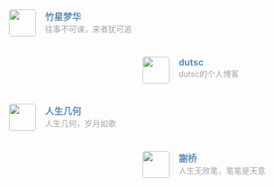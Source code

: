 <div class="post-body">
   <div id="links">
      <style>
         .md-nav.md-nav--secondary {
            display: none;
         }
         /* 用于大屏幕和小屏幕的通用样式 */
         .card {
            width: 45%;
            font-size: 1rem;
            padding: 10px 20px;
            border-radius: 4px;
            transition-duration: 0.15s;
            margin-bottom: 1rem;
            display: flex;
         }
         .card:nth-child(odd) {
            float: right;
         }
         .card:nth-child(even) {
            float: left;
         }
         .card:hover {
            transform: scale(1.1);
            box-shadow: 0 2px 6px 0 rgba(0, 0, 0, 0.12), 0 0 6px 0 rgba(0, 0, 0, 0.04);
         }
         .card a {
            border: none;
         }
         .card .ava {
            width: 3rem!important;
            height: 3rem!important;
            margin: 0!important;
            margin-right: 1em!important;
            border-radius: 4px;
         }
         .card .card-header {
            font-style: italic;
            overflow: hidden;
            width: 100%;
         }
         .card .card-header a {
            font-style: normal;
            color: #608DBD;
            font-weight: bold;
            text-decoration: none;
         }
         .card .card-header a:hover {
            color: #d480aa;
            text-decoration: none;
         }
         .card .card-header .info {
            font-style: normal;
            color: #a3a3a3;
            font-size: 14px;
            min-width: 0;
            overflow: hidden;
            white-space: nowrap;
         }
         /* 媒体查询：小屏幕 */
         @media (max-width: 768px) {
            .card {
               width: 100%; /* 在小屏幕上显示为单列 */
               float: none; /* 清除浮动 */
            }
         }
      </style>
      <div class="links-content">
         <div class="link-navigation">
         </div>
            <div class="card">
               <img class="ava" src="http://blog.wxzhu.top/img/logo.ico" />
               <div class="card-header">
                  <div>
                     <a href="http://blog.wxzhu.top/ " target=“_blank”>竹星梦华</a>
                  </div>
                  <div class="info">往事不可谏，来者犹可追</div>
               </div>
            </div>
            <div class="card">
               <img class="ava" src="https://dutsc.github.io/img/favicon-32x32.png" />
               <div class="card-header">
                  <div>
                     <a href="https://dutsc.github.io/" target=“_blank”>dutsc</a>
                  </div>
                  <div class="info">dutsc的个人博客</div>
               </div>
            </div>
            <div class="card">
               <img class="ava" src="https://renshengji.github.io/images/redefine-logo.svg" />
               <div class="card-header">
                  <div>
                     <a href="https://renshengji.github.io/" target=“_blank”>人生几何</a>
                  </div>
                  <div class="info">人生几何，岁月如歌</div>
               </div>
            </div>
            <div class="card">
               <img class="ava" src="https://xqy.zxmh.cloud/img/yileina.png" />
               <div class="card-header">
                  <div>
                     <a href="https://xqy.zxmh.cloud/" target=“_blank”>謝桥</a>
                  </div>
                  <div class="info">人生无败笔，笔笔是天意</div>
               </div>
            </div>
      </div>
   </div>
<br/>
<br/>
<br/>
<br/>
<br/>
<br/>
<br/>
</div>
